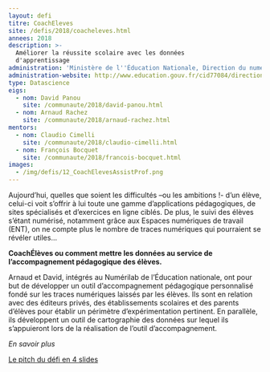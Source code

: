 ```yaml
---
layout: defi
titre: CoachEleves
site: /defis/2018/coacheleves.html
annees: 2018
description: >-
  Améliorer la réussite scolaire avec les données
  d'apprentissage
administration: 'Ministère de l''Éducation Nationale, Direction du numérique pour l''éducation'
administration-website: http://www.education.gouv.fr/cid77084/direction-du-numerique-pour-l-education-dne.html
type: Datascience
eigs:
  - nom: David Panou
    site: /communaute/2018/david-panou.html
  - nom: Arnaud Rachez
    site: /communaute/2018/arnaud-rachez.html
mentors:
  - nom: Claudio Cimelli
    site: /communaute/2018/claudio-cimelli.html
  - nom: François Bocquet
    site: /communaute/2018/francois-bocquet.html
images:
  - /img/defis/12_CoachElevesAssistProf.png
---
```


Aujourd’hui, quelles que soient les difficultés –ou les ambitions !-
d’un élève, celui-ci voit s’offrir à lui toute une gamme
d’applications pédagogiques, de sites spécialisés et d’exercices en
ligne ciblés. De plus, le suivi des élèves s’étant numérisé, notamment
grâce aux Espaces numériques de travail (ENT), on ne compte plus le
nombre de traces numériques qui pourraient se révéler utiles...

**CoachÉlèves ou comment mettre les données au service de
l’accompagnement pédagogique des élèves.**

Arnaud et David, intégrés au Numérilab de l’Éducation nationale, ont
pour but de développer un outil d’accompagnement pédagogique
personnalisé fondé sur les traces numériques laissés par les
élèves. Ils sont en relation avec des éditeurs privés, des
établissements scolaires et des parents d’élèves pour établir un
périmètre d’expérimentation pertinent. En parallèle, ils développent
un outil de cartographie des données sur lequel ils s’appuieront lors
de la réalisation de l’outil d’accompagnement.

 _En savoir plus_

 [Le pitch du défi en 4 slides](https://www.slideshare.net/secret/75ef9FN8yeRrYK)
